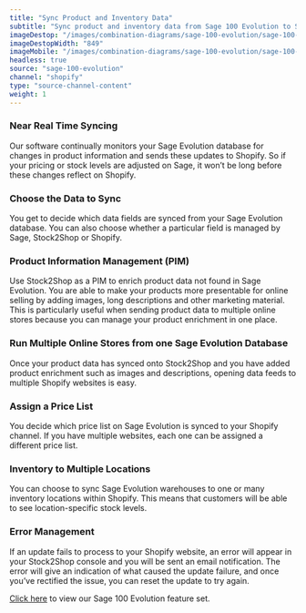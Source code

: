```yaml
---
title: "Sync Product and Inventory Data"
subtitle: "Sync product and inventory data from Sage 100 Evolution to Shopify."
imageDestop: "/images/combination-diagrams/sage-100-evolution/sage-100-evolution-shopify-inventory.svg"
imageDestopWidth: "849"
imageMobile: "/images/combination-diagrams/sage-100-evolution/sage-100-evolution-shopify-inventory.svg"
headless: true
source: "sage-100-evolution"
channel: "shopify"
type: "source-channel-content"
weight: 1
---
```


### Near Real Time Syncing
Our software continually monitors your Sage Evolution database for changes in product information and sends these updates to Shopify. So if your pricing or stock levels are adjusted on Sage, it won’t be long before these changes reflect on Shopify.

### Choose the Data to Sync
You get to decide which data fields are synced from your Sage Evolution database. You can also choose whether a particular field is managed by Sage, Stock2Shop or Shopify.

### Product Information Management (PIM)
Use Stock2Shop as a PIM to enrich product data not found in Sage Evolution. You are able to make your products more presentable for online selling by adding images, long descriptions and other marketing material. This is particularly useful when sending product data to multiple online stores because you can manage your product enrichment in one place.

### Run Multiple Online Stores from one Sage Evolution Database
Once your product data has synced onto Stock2Shop and you have added product enrichment such as images and descriptions, opening data feeds to multiple Shopify websites is easy.

### Assign a Price List
You decide which price list on Sage Evolution is synced to your Shopify channel. If you have multiple websites, each one can be assigned a different price list.

### Inventory to Multiple Locations
You can choose to sync Sage Evolution warehouses to one or many inventory locations within Shopify. This means that customers will be able to see location-specific stock levels.

### Error Management
If an update fails to process to your Shopify website, an error will appear in your Stock2Shop console and you will be sent an email notification. The error will give an indication of what caused the update failure, and once you’ve rectified the issue, you can reset the update to try again.

[Click here](/help/features/sage-100-evolution/ "Sage 100 Evolution Features") to view our Sage 100 Evolution feature set.